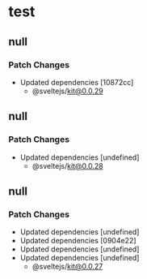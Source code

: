 # test

## null

### Patch Changes

- Updated dependencies [10872cc]
  - @sveltejs/kit@0.0.29

## null

### Patch Changes

- Updated dependencies [undefined]
  - @sveltejs/kit@0.0.28

## null

### Patch Changes

- Updated dependencies [undefined]
- Updated dependencies [0904e22]
- Updated dependencies [undefined]
- Updated dependencies [undefined]
  - @sveltejs/kit@0.0.27
